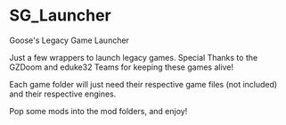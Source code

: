 # SG_Launcher
Goose's Legacy Game Launcher

Just a few wrappers to launch legacy games. Special Thanks to the GZDoom and eduke32 Teams for keeping these games alive!

Each game folder will just need their respective game files (not included) and their respective engines.

Pop some mods into the mod folders, and enjoy!
